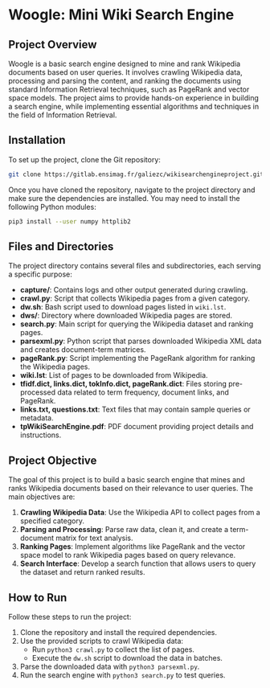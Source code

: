 
# Woogle: Mini Wiki Search Engine

## Project Overview

Woogle is a basic search engine designed to mine and rank Wikipedia documents based on user queries. It involves crawling Wikipedia data, processing and parsing the content, and ranking the documents using standard Information Retrieval techniques, such as PageRank and vector space models. The project aims to provide hands-on experience in building a search engine, while implementing essential algorithms and techniques in the field of Information Retrieval.

## Installation

To set up the project, clone the Git repository:

```bash
git clone https://gitlab.ensimag.fr/galiezc/wikisearchengineproject.git
```

Once you have cloned the repository, navigate to the project directory and make sure the dependencies are installed. You may need to install the following Python modules:

```bash
pip3 install --user numpy httplib2
```

## Files and Directories

The project directory contains several files and subdirectories, each serving a specific purpose:

- **capture/**: Contains logs and other output generated during crawling.
- **crawl.py**: Script that collects Wikipedia pages from a given category.
- **dw.sh**: Bash script used to download pages listed in `wiki.lst`.
- **dws/**: Directory where downloaded Wikipedia pages are stored.
- **search.py**: Main script for querying the Wikipedia dataset and ranking pages.
- **parsexml.py**: Python script that parses downloaded Wikipedia XML data and creates document-term matrices.
- **pageRank.py**: Script implementing the PageRank algorithm for ranking the Wikipedia pages.
- **wiki.lst**: List of pages to be downloaded from Wikipedia.
- **tfidf.dict, links.dict, tokInfo.dict, pageRank.dict**: Files storing pre-processed data related to term frequency, document links, and PageRank.
- **links.txt, questions.txt**: Text files that may contain sample queries or metadata.
- **tpWikiSearchEngine.pdf**: PDF document providing project details and instructions.

## Project Objective

The goal of this project is to build a basic search engine that mines and ranks Wikipedia documents based on their relevance to user queries. The main objectives are:

1. **Crawling Wikipedia Data**: Use the Wikipedia API to collect pages from a specified category.
2. **Parsing and Processing**: Parse raw data, clean it, and create a term-document matrix for text analysis.
3. **Ranking Pages**: Implement algorithms like PageRank and the vector space model to rank Wikipedia pages based on query relevance.
4. **Search Interface**: Develop a search function that allows users to query the dataset and return ranked results.

## How to Run

Follow these steps to run the project:

1. Clone the repository and install the required dependencies.
2. Use the provided scripts to crawl Wikipedia data:
   - Run `python3 crawl.py` to collect the list of pages.
   - Execute the `dw.sh` script to download the data in batches.
3. Parse the downloaded data with `python3 parsexml.py`.
4. Run the search engine with `python3 search.py` to test queries.
